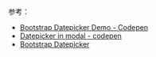 参考：  
- [Bootstrap Datepicker Demo - Codepen](https://codepen.io/hexagoncircle/pen/XdZrKa)  
- [Datepicker in modal - codepen](https://codepen.io/Sinetheta/pen/Ftjwi)  
- [Bootstrap Datepicker](https://bootstrap-datepicker.readthedocs.io/en/stable/#)  

